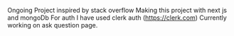 Ongoing Project inspired by stack overflow
Making this project with next js and mongoDb
For auth I have used clerk auth (https://clerk.com)
Currently working on ask question page.
